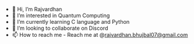 - 👋 Hi, I’m Rajvardhan
- 👀 I’m interested in Quantum Computing
- 🌱 I’m currently learning C language and Python
- 💞️ I’m looking to collaborate on Discord
- 📫 How to reach me - Reach me at @rajvardhan.bhujbal07@gmail.com

<!---
rajvardhan-mqx/rajvardhan-mqx is a ✨ special ✨ repository because its `README.md` (this file) appears on your GitHub profile.
You can click the Preview link to take a look at your changes.
--->
